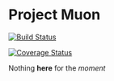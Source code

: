 # Project Muon

[![Build Status](https://travis-ci.org/carlomorelli/project-muon.svg?branch=master)](https://travis-ci.org/carlomorelli/project-muon)

[![Coverage Status](https://coveralls.io/repos/github/carlomorelli/project-muon/badge.svg)](https://coveralls.io/github/carlomorelli/project-muon)


Nothing **here** for the *moment*



